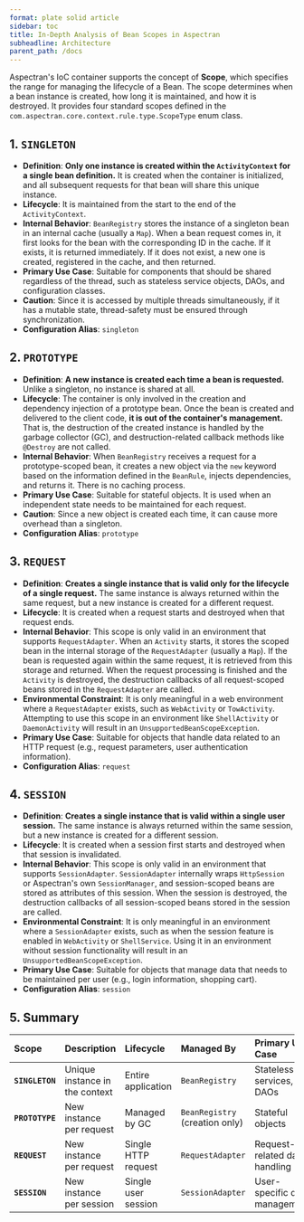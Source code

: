```yaml
---
format: plate solid article
sidebar: toc
title: In-Depth Analysis of Bean Scopes in Aspectran
subheadline: Architecture
parent_path: /docs
---
```


Aspectran's IoC container supports the concept of **Scope**, which specifies the range for managing the lifecycle of a Bean. The scope determines when a bean instance is created, how long it is maintained, and how it is destroyed. It provides four standard scopes defined in the `com.aspectran.core.context.rule.type.ScopeType` enum class.

## 1. `SINGLETON`

-   **Definition**: **Only one instance is created within the `ActivityContext` for a single bean definition.** It is created when the container is initialized, and all subsequent requests for that bean will share this unique instance.
-   **Lifecycle**: It is maintained from the start to the end of the `ActivityContext`.
-   **Internal Behavior**: `BeanRegistry` stores the instance of a singleton bean in an internal cache (usually a `Map`). When a bean request comes in, it first looks for the bean with the corresponding ID in the cache. If it exists, it is returned immediately. If it does not exist, a new one is created, registered in the cache, and then returned.
-   **Primary Use Case**: Suitable for components that should be shared regardless of the thread, such as stateless service objects, DAOs, and configuration classes.
-   **Caution**: Since it is accessed by multiple threads simultaneously, if it has a mutable state, thread-safety must be ensured through synchronization.
-   **Configuration Alias**: `singleton`

## 2. `PROTOTYPE`

-   **Definition**: **A new instance is created each time a bean is requested.** Unlike a singleton, no instance is shared at all.
-   **Lifecycle**: The container is only involved in the creation and dependency injection of a prototype bean. Once the bean is created and delivered to the client code, **it is out of the container's management.** That is, the destruction of the created instance is handled by the garbage collector (GC), and destruction-related callback methods like `@Destroy` are not called.
-   **Internal Behavior**: When `BeanRegistry` receives a request for a prototype-scoped bean, it creates a new object via the `new` keyword based on the information defined in the `BeanRule`, injects dependencies, and returns it. There is no caching process.
-   **Primary Use Case**: Suitable for stateful objects. It is used when an independent state needs to be maintained for each request.
-   **Caution**: Since a new object is created each time, it can cause more overhead than a singleton.
-   **Configuration Alias**: `prototype`

## 3. `REQUEST`

-   **Definition**: **Creates a single instance that is valid only for the lifecycle of a single request.** The same instance is always returned within the same request, but a new instance is created for a different request.
-   **Lifecycle**: It is created when a request starts and destroyed when that request ends.
-   **Internal Behavior**: This scope is only valid in an environment that supports `RequestAdapter`. When an `Activity` starts, it stores the scoped bean in the internal storage of the `RequestAdapter` (usually a `Map`). If the bean is requested again within the same request, it is retrieved from this storage and returned. When the request processing is finished and the `Activity` is destroyed, the destruction callbacks of all request-scoped beans stored in the `RequestAdapter` are called.
-   **Environmental Constraint**: It is only meaningful in a web environment where a `RequestAdapter` exists, such as `WebActivity` or `TowActivity`. Attempting to use this scope in an environment like `ShellActivity` or `DaemonActivity` will result in an `UnsupportedBeanScopeException`.
-   **Primary Use Case**: Suitable for objects that handle data related to an HTTP request (e.g., request parameters, user authentication information).
-   **Configuration Alias**: `request`

## 4. `SESSION`

-   **Definition**: **Creates a single instance that is valid within a single user session.** The same instance is always returned within the same session, but a new instance is created for a different session.
-   **Lifecycle**: It is created when a session first starts and destroyed when that session is invalidated.
-   **Internal Behavior**: This scope is only valid in an environment that supports `SessionAdapter`. `SessionAdapter` internally wraps `HttpSession` or Aspectran's own `SessionManager`, and session-scoped beans are stored as attributes of this session. When the session is destroyed, the destruction callbacks of all session-scoped beans stored in the session are called.
-   **Environmental Constraint**: It is only meaningful in an environment where a `SessionAdapter` exists, such as when the session feature is enabled in `WebActivity` or `ShellService`. Using it in an environment without session functionality will result in an `UnsupportedBeanScopeException`.
-   **Primary Use Case**: Suitable for objects that manage data that needs to be maintained per user (e.g., login information, shopping cart).
-   **Configuration Alias**: `session`

## 5. Summary

| Scope | Description | Lifecycle | Managed By | Primary Use Case | Environmental Constraint |
| :--- | :--- | :--- | :--- | :--- | :--- |
| **`SINGLETON`** | Unique instance in the context | Entire application | `BeanRegistry` | Stateless services, DAOs | None |
| **`PROTOTYPE`** | New instance per request | Managed by GC | `BeanRegistry` (creation only) | Stateful objects | None |
| **`REQUEST`** | New instance per request | Single HTTP request | `RequestAdapter` | Request-related data handling | `RequestAdapter` required |
| **`SESSION`** | New instance per session | Single user session | `SessionAdapter` | User-specific data management | `SessionAdapter` required |